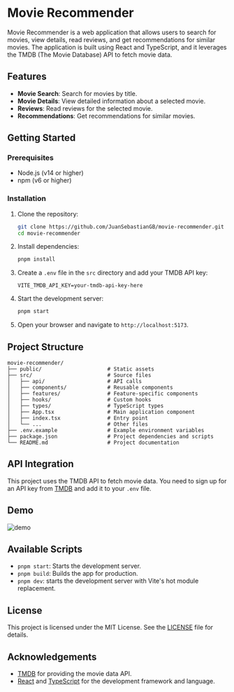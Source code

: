 # Movie Recommender

Movie Recommender is a web application that allows users to search for movies, view details, read reviews, and get recommendations for similar movies. The application is built using React and TypeScript, and it leverages the TMDB (The Movie Database) API to fetch movie data.

## Features

- **Movie Search**: Search for movies by title.
- **Movie Details**: View detailed information about a selected movie.
- **Reviews**: Read reviews for the selected movie.
- **Recommendations**: Get recommendations for similar movies.

## Getting Started

### Prerequisites

- Node.js (v14 or higher)
- npm (v6 or higher)

### Installation

1. Clone the repository:

   ```bash
   git clone https://github.com/JuanSebastianGB/movie-recommender.git
   cd movie-recommender
   ```

2. Install dependencies:

   ```bash
   pnpm install
   ```

3. Create a `.env` file in the `src` directory and add your TMDB API key:

   ```plaintext
   VITE_TMDB_API_KEY=your-tmdb-api-key-here
   ```

4. Start the development server:

   ```bash
   pnpm start
   ```

5. Open your browser and navigate to `http://localhost:5173`.

## Project Structure

```
movie-recommender/
├── public/                     # Static assets
├── src/                        # Source files
│   ├── api/                    # API calls
│   ├── components/             # Reusable components
│   ├── features/               # Feature-specific components
│   ├── hooks/                  # Custom hooks
│   ├── types/                  # TypeScript types
│   ├── App.tsx                 # Main application component
│   ├── index.tsx               # Entry point
│   └── ...                     # Other files
├── .env.example                # Example environment variables
├── package.json                # Project dependencies and scripts
└── README.md                   # Project documentation
```

## API Integration

This project uses the TMDB API to fetch movie data. You need to sign up for an API key from [TMDB](https://www.themoviedb.org/documentation/api) and add it to your `.env` file.

## Demo

![demo](https://github.com/user-attachments/assets/e762bf8e-1431-491e-8d99-fca20a1a9838)


## Available Scripts

- `pnpm start`: Starts the development server.
- `pnpm build`: Builds the app for production.
- `pnpm dev`: starts the development server with Vite's hot module replacement.

## License

This project is licensed under the MIT License. See the [LICENSE](LICENSE) file for details.

## Acknowledgements

- [TMDB](https://www.themoviedb.org/) for providing the movie data API.
- [React](https://reactjs.org/) and [TypeScript](https://www.typescriptlang.org/) for the development framework and language.
